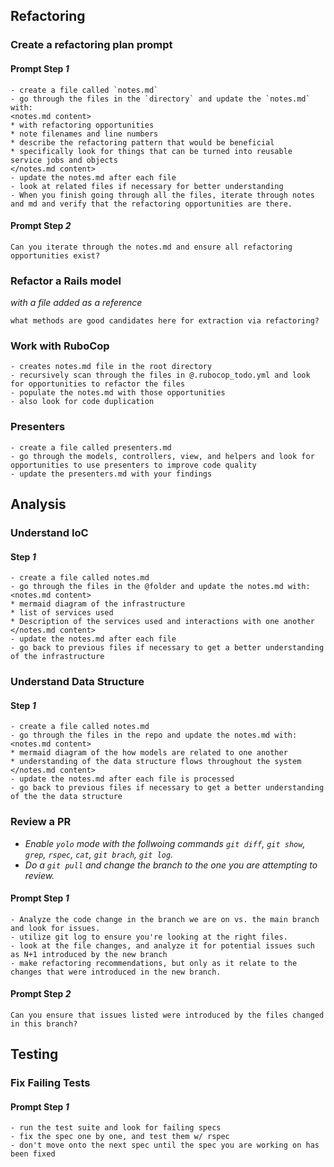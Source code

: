 ## Refactoring

### Create a refactoring plan prompt
#### Prompt Step *1*
```
- create a file called `notes.md`
- go through the files in the `directory` and update the `notes.md` with:
<notes.md content> 
* with refactoring opportunities
* note filenames and line numbers
* describe the refactoring pattern that would be beneficial
* specifically look for things that can be turned into reusable service jobs and objects
</notes.md content>
- update the notes.md after each file
- look at related files if necessary for better understanding
- When you finish going through all the files, iterate through notes and md and verify that the refactoring opportunities are there.
```

#### Prompt Step *2*
```
Can you iterate through the notes.md and ensure all refactoring opportunities exist?
```

### Refactor a Rails model
*with a file added as a reference*
```
what methods are good candidates here for extraction via refactoring?
```

### Work with RuboCop 
```
- creates notes.md file in the root directory
- recursively scan through the files in @.rubocop_todo.yml and look for opportunities to refactor the files
- populate the notes.md with those opportunities
- also look for code duplication
```

### Presenters
```
- create a file called presenters.md
- go through the models, controllers, view, and helpers and look for opportunities to use presenters to improve code quality
- update the presenters.md with your findings
```

## Analysis

### Understand IoC

#### Step *1*
```
- create a file called notes.md
- go through the files in the @folder and update the notes.md with:
<notes.md content>
* mermaid diagram of the infrastructure
* list of services used
* Description of the services used and interactions with one another
</notes.md content>
- update the notes.md after each file
- go back to previous files if necessary to get a better understanding of the infrastructure
```

### Understand Data Structure

#### Step *1*
```
- create a file called notes.md
- go through the files in the repo and update the notes.md with:
<notes.md content>
* mermaid diagram of the how models are related to one another
* understanding of the data structure flows throughout the system
</notes.md content>
- update the notes.md after each file is processed
- go back to previous files if necessary to get a better understanding of the the data structure
```

### Review a PR
- *Enable `yolo` mode with the follwoing commands `git diff`, `git show`, `grep`, `rspec`, `cat`, `git brach`, `git log`.*
- *Do a `git pull` and change the branch to the one you are attempting to review.*

#### Prompt Step *1*
```
- Analyze the code change in the branch we are on vs. the main branch and look for issues.
- utilize git log to ensure you're looking at the right files.
- look at the file changes, and analyze it for potential issues such as N+1 introduced by the new branch
- make refactoring recommendations, but only as it relate to the changes that were introduced in the new branch.
```

#### Prompt Step *2*
```
Can you ensure that issues listed were introduced by the files changed in this branch?
```

## Testing

### Fix Failing Tests

#### Prompt Step *1*
```
- run the test suite and look for failing specs
- fix the spec one by one, and test them w/ rspec
- don't move onto the next spec until the spec you are working on has been fixed
```
